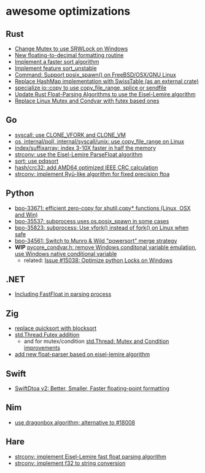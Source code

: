 # awesome optimizations

## Rust

- [Change Mutex to use SRWLock on Windows](https://github.com/rust-lang/rust/pull/20367)
- [New floating-to-decimal formatting routine](https://github.com/rust-lang/rust/pull/24612)
- [Implement a faster sort algorithm](https://github.com/rust-lang/rust/pull/38192)
- [Implement feature sort_unstable](https://github.com/rust-lang/rust/pull/40601)
- [Command: Support posix_spawn() on FreeBSD/OSX/GNU Linux](https://github.com/rust-lang/rust/pull/48624)
- [Replace HashMap implementation with SwissTable (as an external crate)](https://github.com/rust-lang/rust/pull/58623)
- [specialize io::copy to use copy_file_range, splice or sendfile](https://github.com/rust-lang/rust/pull/75272)
- [Update Rust Float-Parsing Algorithms to use the Eisel-Lemire algorithm](https://github.com/rust-lang/rust/pull/86761)
- [Replace Linux Mutex and Condvar with futex based ones](https://github.com/rust-lang/rust/pull/95035)

## Go

- [syscall: use CLONE_VFORK and CLONE_VM](https://github.com/golang/go/commit/9e6b79a5dfb2f6fe4301ced956419a0da83bd025)
- [os, internal/poll, internal/syscall/unix: use copy_file_range on Linux](https://github.com/golang/go/commit/7be3f09deb2dc1d57cfc18b18e12192be3544794)
- [index/suffixarray: index 3-10X faster in half the memory](https://github.com/golang/go/commit/6ca324f2837db696dff8e7d7342280dd5cdf6bca)
- [strconv: use the Eisel-Lemire ParseFloat algorithm](https://github.com/golang/go/commit/a2eb53c571607bb0e64cb2996ca2bd402ad6e347)
- [sort: use pdqsort](https://github.com/golang/go/commit/72e77a7f41bbf45d466119444307fd3ae996e257)
- [hash/crc32: add AMD64 optimized IEEE CRC calculation](https://github.com/golang/go/commit/2027b00e63d9128eaba4a0164072380561c0fc9c)
- [strconv: implement Ryū-like algorithm for fixed precision ftoa](https://github.com/golang/go/commit/0184b445c04a0f30e34ce624298547f12630f3aa)

## Python

- [bpo-33671: efficient zero-copy for shutil.copy* functions (Linux, OSX and Win)](https://github.com/python/cpython/pull/7160)
- [bpo-35537: subprocess uses os.posix_spawn in some cases](https://github.com/python/cpython/pull/11452)
- [bpo-35823: subprocess: Use vfork() instead of fork() on Linux when safe](https://github.com/python/cpython/pull/11671)
- [bpo-34561: Switch to Munro & Wild "powersort" merge strategy](https://github.com/python/cpython/pull/28108)
- **WIP** [pycore_condvar.h: remove Windows conditonal variable emulation, use Windows native conditional variable](https://github.com/python/cpython/issues/89464)
  - related: [Issue #15038: Optimize python Locks on Windows](https://github.com/python/cpython/commit/e75ff35af2b6c85d48c68b95f295aeac7396b162)

## .NET

- [Including FastFloat in parsing process](https://github.com/dotnet/runtime/pull/62301)

## Zig

- [replace quicksort with blocksort ](https://github.com/ziglang/zig/commit/75ecfdf66db22942da349d4279b9ddaa8167788f)
- [std.Thread.Futex addition](https://github.com/ziglang/zig/pull/9070)
  - and for mutex/condition [std.Thread: Mutex and Condition improvements](https://github.com/ziglang/zig/pull/11497)
- [add new float-parser based on eisel-lemire algorithm](https://github.com/ziglang/zig/pull/11566)

## Swift

- [SwiftDtoa v2: Better, Smaller, Faster floating-point formatting](https://github.com/apple/swift/pull/35299)

## Nim

- [use dragonbox algorithm; alternative to #18008](https://github.com/nim-lang/Nim/pull/18139)

## Hare

- [strconv: implement Eisel-Lemire fast float parsing algorithm](https://git.sr.ht/~sircmpwn/hare/commit/cc66165dd42e0e89cd641b9fb932b41060580ea7)
- [strconv: implement f32 to string conversion](https://git.sr.ht/~sircmpwn/hare/commit/699fb637b93d19e19cbd97e593fb135685f4406d)
